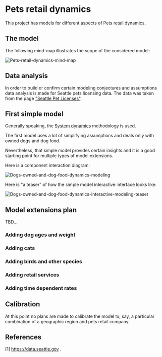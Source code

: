 # Pets retail dynamics

This project has models for different aspects of Pets retail dynamics.

## The model

The following mind-map illustrates the scope of the considered model:

![Pets-retail-dynamics-mind-map](https://github.com/antononcube/SystemModeling/raw/master/Projects/Pets-retail-dynamics/Diagrams/Pets-retail-dynamics-mind-map.png)


## Data analysis

In order to build or confirm certain modeling conjectures and assumptions data analysis is made
for Seattle pets licensing data.
The data was taken from the page
["Seattle Pet Licenses"](https://data.seattle.gov/Community/Seattle-Pet-Licenses/jguv-t9rb/data). 

## First simple model

Generally speaking, the 
[System dynamics](https://en.wikipedia.org/wiki/System_dynamics) 
methodology is used. 

The first model uses a lot of simplifying assumptions and deals only with owned dogs and dog food.

Nevertheless, that simple model provides certain insights and it is a good starting point for multiple types of
model extensions. 

Here is a component interaction diagram:

![Dogs-owned-and-dog-food-dynamics-modeling](https://github.com/antononcube/SystemModeling/raw/master/Projects/Pets-retail-dynamics/Diagrams/Dogs-owned-and-dog-food-dynamics-modeling.png) 

Here is "a teaser" of how the simple model interactive interface looks like:

![Dogs-owned-and-dog-food-dynamics-interactive-modeling-teaser](https://github.com/antononcube/SystemModeling/raw/master/Projects/Pets-retail-dynamics/Diagrams/Dogs-owned-and-dog-food-dynamics-interactive-modeling-teaser.png)


## Model extensions plan

TBD...

### Adding dog ages and weight

### Adding cats

### Adding birds and other species

### Adding retail services 

### Adding time dependent rates 

## Calibration

At this point no plans are made to calibrate the model to, say, a particular combination of 
a geographic region and pets retail company.


## References

\[1\] https://data.seattle.gov .